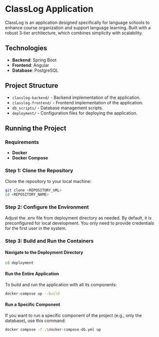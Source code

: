 # ClassLog Application

ClassLog is an application designed specifically for language schools to enhance course organization and support language learning. Built with a robust 3-tier architecture, which combines simplicity with scalability.

## Technologies

- **Backend**: Spring Boot
- **Frontend**: Angular
- **Database**: PostgreSQL

## Project Structure

- `classlog-backend/` - Backend implementation of the application.
- `classlog-frontend/` - Frontend implementation of the application.
- `db_scripts/` - Database management scripts.
- `deployment/` - Configuration files for deploying the application.

## Running the Project

### Requirements

- **Docker**
- **Docker Compose**

### Step 1: Clone the Repository

Clone the repository to your local machine:

```sh
git clone <REPOSITORY_URL>
cd <REPOSITORY_NAME>
```

### Step 2: Configure the Environment

Adjust the .env file from deployment directory as needed. By default, it is preconfigured for local development. You only need to provide credentials for the first user in the system.

### Step 3: Build and Run the Containers

#### Navigate to the Deployment Directory

```sh
cd deployment
```

#### Run the Entire Application

To build and run the application with all its components:

```sh
docker-compose up --build
```

#### Run a Specific Component

If you want to run a specific component of the project (e.g., only the database), use this command:

```sh
docker compose -f .\docker-compose-db.yml up
```
